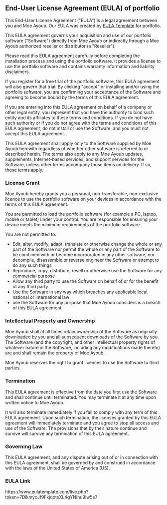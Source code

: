 <h2>End-User License Agreement (EULA) of <span class="app_name">portfolio</span></h2>

<p>This End-User License Agreement ("EULA") is a legal agreement between you and <span class="company_name">Moe Ayoub</span>. Our EULA was created by <a href="https://www.eulatemplate.com">EULA Template</a> for <span class="app_name">portfolio</span>.</p></p>

<p>This EULA agreement governs your acquisition and use of our <span class="app_name">portfolio</span> software ("Software") directly from <span class="company_name">Moe Ayoub</span> or indirectly through a <span class="company_name">Moe Ayoub</span> authorized reseller or distributor (a "Reseller"). </p>

<p>Please read this EULA agreement carefully before completing the installation process and using the <span class="app_name">portfolio</span> software. It provides a license to use the <span class="app_name">portfolio</span> software and contains warranty information and liability disclaimers.</p>

<p>If you register for a free trial of the <span class="app_name">portfolio</span> software, this EULA agreement will also govern that trial. By clicking "accept" or installing and/or using the <span class="app_name">portfolio</span> software, you are confirming your acceptance of the Software and agreeing to become bound by the terms of this EULA agreement.</p>

<p>If you are entering into this EULA agreement on behalf of a company or other legal entity, you represent that you have the authority to bind such entity and its affiliates to these terms and conditions. If you do not have such authority or if you do not agree with the terms and conditions of this EULA agreement, do not install or use the Software, and you must not accept this EULA agreement.</p>

<p>This EULA agreement shall apply only to the Software supplied by <span class="company_name">Moe Ayoub</span> herewith regardless of whether other software is referred to or described herein. The terms also apply to any <span class="company_name">Moe Ayoub</span> updates, supplements, Internet-based services, and support services for the Software, unless other terms accompany those items on delivery. If so, those terms apply.</p>

<h3>License Grant</h3>

<p><span class="company_name">Moe Ayoub</span> hereby grants you a personal, non-transferable, non-exclusive licence to use the <span class="app_name">portfolio</span> software on your devices in accordance with the terms of this EULA agreement.</p>

<p>You are permitted to load the <span class="app_name">portfolio</span> software (for example a PC, laptop, mobile or tablet) under your control. You are responsible for ensuring your device meets the minimum requirements of the <span class="app_name">portfolio</span> software.</p>

<p>You are not permitted to:</p>

<ul>
<li>Edit, alter, modify, adapt, translate or otherwise change the whole or any part of the Software nor permit the whole or any part of the Software to be combined with or become incorporated in any other software, nor decompile, disassemble or reverse engineer the Software or attempt to do any such things</li>
<li>Reproduce, copy, distribute, resell or otherwise use the Software for any commercial purpose</li>
<li>Allow any third party to use the Software on behalf of or for the benefit of any third party</li>
<li>Use the Software in any way which breaches any applicable local, national or international law</li>
<li>use the Software for any purpose that <span class="company_name">Moe Ayoub</span> considers is a breach of this EULA agreement</li>
</ul>

<h3>Intellectual Property and Ownership</h3>

<p><span class="company_name">Moe Ayoub</span> shall at all times retain ownership of the Software as originally downloaded by you and all subsequent downloads of the Software by you. The Software (and the copyright, and other intellectual property rights of whatever nature in the Software, including any modifications made thereto) are and shall remain the property of <span class="company_name">Moe Ayoub</span>.</p>

<p><span class="company_name">Moe Ayoub</span> reserves the right to grant licences to use the Software to third parties.</p>

<h3>Termination</h3>

<p>This EULA agreement is effective from the date you first use the Software and shall continue until terminated. You may terminate it at any time upon written notice to <span class="company_name">Moe Ayoub</span>.</p>

<p>It will also terminate immediately if you fail to comply with any term of this EULA agreement. Upon such termination, the licenses granted by this EULA agreement will immediately terminate and you agree to stop all access and use of the Software. The provisions that by their nature continue and survive will survive any termination of this EULA agreement.</p>

<h3>Governing Law</h3>

<p>This EULA agreement, and any dispute arising out of or in connection with this EULA agreement, shall be governed by and construed in accordance with the laws of <span class="country">the United States of America (US)</span>.</p>

<h3>EULA Link</h3>
https://www.eulatemplate.com/live.php?token=7DlkmycJf9FkjqotsXL4gYNIhu9iw5e7
